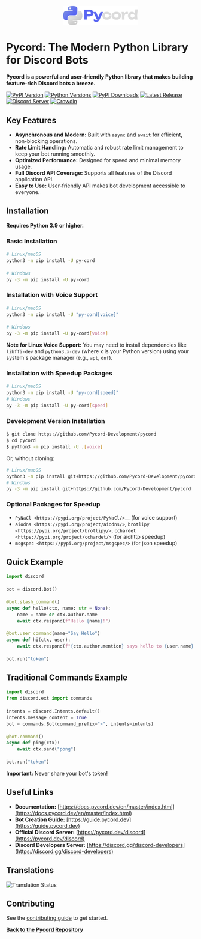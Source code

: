 <!--
  SPDX-License-Identifier: CC0-1.0
-->
<p align="center">
  <a href="https://github.com/Pycord-Development/pycord">
    <img src="https://raw.githubusercontent.com/Pycord-Development/pycord/master/pycord.png" alt="Pycord v3" width="200">
  </a>
</p>

# Pycord: The Modern Python Library for Discord Bots

**Pycord is a powerful and user-friendly Python library that makes building feature-rich Discord bots a breeze.**

[![PyPI Version](https://img.shields.io/pypi/v/py-cord.svg?style=for-the-badge&logo=pypi&color=yellowgreen&logoColor=white)](https://pypi.python.org/pypi/py-cord)
[![Python Versions](https://img.shields.io/pypi/pyversions/py-cord.svg?style=for-the-badge&logo=python&logoColor=white)](https://pypi.python.org/pypi/py-cord)
[![PyPI Downloads](https://img.shields.io/pypi/dm/py-cord?color=blueviolet&logo=pypi&logoColor=white&style=for-the-badge)](https://pypi.python.org/pypi/py-cord)
[![Latest Release](https://img.shields.io/github/v/release/Pycord-Development/pycord?include_prereleases&label=Latest%20Release&logo=github&sort=semver&style=for-the-badge&logoColor=white)](https://github.com/Pycord-Development/pycord/releases)
[![Discord Server](https://img.shields.io/discord/881207955029110855?label=discord&style=for-the-badge&logo=discord&color=5865F2&logoColor=white)](https://pycord.dev/discord)
[![Crowdin](https://badges.crowdin.net/badge/dark/crowdin-on-light.png)](https://translations.pycord.dev/documentation/?utm_source=badge&utm_medium=referral&utm_campaign=badge-add-on)

## Key Features

*   **Asynchronous and Modern:** Built with `async` and `await` for efficient, non-blocking operations.
*   **Rate Limit Handling:** Automatic and robust rate limit management to keep your bot running smoothly.
*   **Optimized Performance:** Designed for speed and minimal memory usage.
*   **Full Discord API Coverage:** Supports all features of the Discord application API.
*   **Easy to Use:** User-friendly API makes bot development accessible to everyone.

## Installation

**Requires Python 3.9 or higher.**

### Basic Installation

```bash
# Linux/macOS
python3 -m pip install -U py-cord

# Windows
py -3 -m pip install -U py-cord
```

### Installation with Voice Support

```bash
# Linux/macOS
python3 -m pip install -U "py-cord[voice]"

# Windows
py -3 -m pip install -U py-cord[voice]
```

**Note for Linux Voice Support:** You may need to install dependencies like `libffi-dev` and `python3.x-dev` (where x is your Python version) using your system's package manager (e.g., `apt`, `dnf`).

### Installation with Speedup Packages

```bash
# Linux/macOS
python3 -m pip install -U "py-cord[speed]"
# Windows
py -3 -m pip install -U py-cord[speed]
```

### Development Version Installation

```bash
$ git clone https://github.com/Pycord-Development/pycord
$ cd pycord
$ python3 -m pip install -U .[voice]
```

Or, without cloning:

```bash
# Linux/macOS
python3 -m pip install git+https://github.com/Pycord-Development/pycord
# Windows
py -3 -m pip install git+https://github.com/Pycord-Development/pycord
```

### Optional Packages for Speedup

*   `PyNaCl <https://pypi.org/project/PyNaCl/>`__ (for voice support)
*   `aiodns <https://pypi.org/project/aiodns/>`, `brotlipy <https://pypi.org/project/brotlipy/>`, `cchardet <https://pypi.org/project/cchardet/>` (for aiohttp speedup)
*   `msgspec <https://pypi.org/project/msgspec/>` (for json speedup)

## Quick Example

```python
import discord

bot = discord.Bot()

@bot.slash_command()
async def hello(ctx, name: str = None):
    name = name or ctx.author.name
    await ctx.respond(f"Hello {name}!")

@bot.user_command(name="Say Hello")
async def hi(ctx, user):
    await ctx.respond(f"{ctx.author.mention} says hello to {user.name}!")

bot.run("token")
```

## Traditional Commands Example

```python
import discord
from discord.ext import commands

intents = discord.Intents.default()
intents.message_content = True
bot = commands.Bot(command_prefix=">", intents=intents)

@bot.command()
async def ping(ctx):
    await ctx.send("pong")

bot.run("token")
```

**Important:**  Never share your bot's token!

## Useful Links

*   **Documentation:** [https://docs.pycord.dev/en/master/index.html](https://docs.pycord.dev/en/master/index.html)
*   **Bot Creation Guide:** [https://guide.pycord.dev](https://guide.pycord.dev)
*   **Official Discord Server:** [https://pycord.dev/discord](https://pycord.dev/discord)
*   **Discord Developers Server:** [https://discord.gg/discord-developers](https://discord.gg/discord-developers)

## Translations

<img src="https://badges.awesome-crowdin.com/translation-200034237-5.png" alt="Translation Status">

## Contributing

See the [contributing guide](https://github.com/Pycord-Development/pycord/blob/master/.github/CONTRIBUTING.md) to get started.

**[Back to the Pycord Repository](https://github.com/Pycord-Development/pycord)**